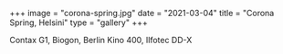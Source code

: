 +++
image = "corona-spring.jpg"
date = "2021-03-04"
title = "Corona Spring, Helsini"
type = "gallery"
+++

Contax G1, Biogon, Berlin Kino 400, Ilfotec DD-X